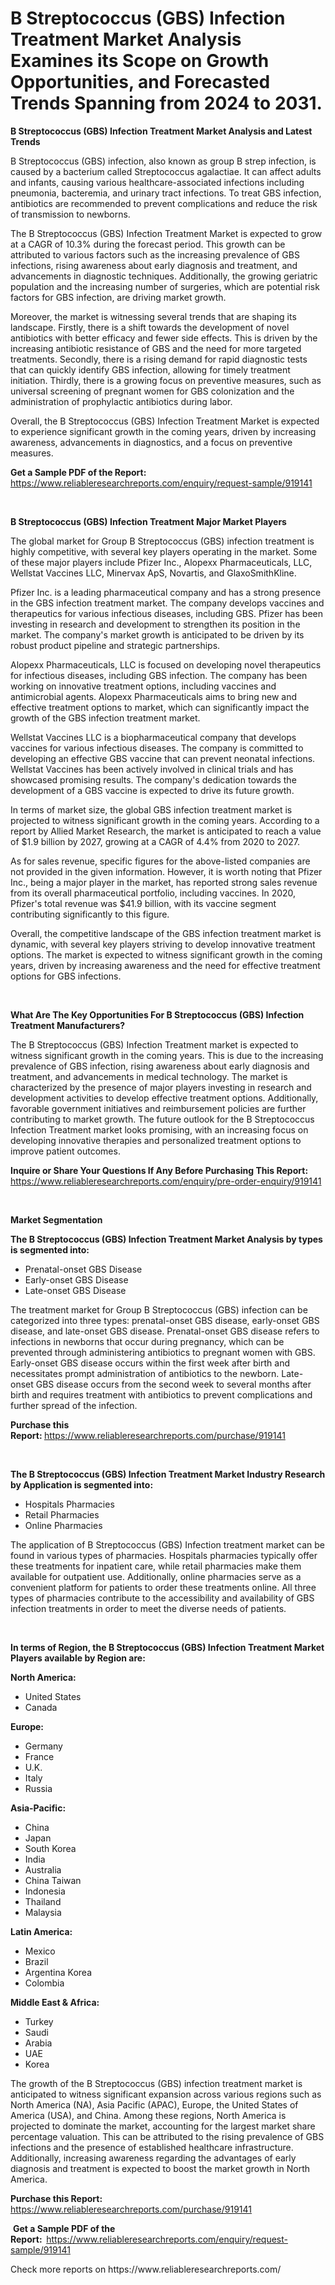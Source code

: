 <p><h1>B Streptococcus (GBS) Infection Treatment Market Analysis Examines its Scope on Growth Opportunities, and Forecasted Trends Spanning from 2024 to 2031.</h1></p><p><strong>B Streptococcus (GBS) Infection Treatment Market Analysis and Latest Trends</strong></p>
<p><p>B Streptococcus (GBS) infection, also known as group B strep infection, is caused by a bacterium called Streptococcus agalactiae. It can affect adults and infants, causing various healthcare-associated infections including pneumonia, bacteremia, and urinary tract infections. To treat GBS infection, antibiotics are recommended to prevent complications and reduce the risk of transmission to newborns.</p><p>The B Streptococcus (GBS) Infection Treatment Market is expected to grow at a CAGR of 10.3% during the forecast period. This growth can be attributed to various factors such as the increasing prevalence of GBS infections, rising awareness about early diagnosis and treatment, and advancements in diagnostic techniques. Additionally, the growing geriatric population and the increasing number of surgeries, which are potential risk factors for GBS infection, are driving market growth.</p><p>Moreover, the market is witnessing several trends that are shaping its landscape. Firstly, there is a shift towards the development of novel antibiotics with better efficacy and fewer side effects. This is driven by the increasing antibiotic resistance of GBS and the need for more targeted treatments. Secondly, there is a rising demand for rapid diagnostic tests that can quickly identify GBS infection, allowing for timely treatment initiation. Thirdly, there is a growing focus on preventive measures, such as universal screening of pregnant women for GBS colonization and the administration of prophylactic antibiotics during labor.</p><p>Overall, the B Streptococcus (GBS) Infection Treatment Market is expected to experience significant growth in the coming years, driven by increasing awareness, advancements in diagnostics, and a focus on preventive measures.</p></p>
<p><strong>Get a Sample PDF of the Report:&nbsp;</strong> <a href="https://www.reliableresearchreports.com/enquiry/request-sample/919141">https://www.reliableresearchreports.com/enquiry/request-sample/919141</a></p>
<p>&nbsp;</p>
<p><strong>B Streptococcus (GBS) Infection Treatment Major Market Players</strong></p>
<p><p>The global market for Group B Streptococcus (GBS) infection treatment is highly competitive, with several key players operating in the market. Some of these major players include Pfizer Inc., Alopexx Pharmaceuticals, LLC, Wellstat Vaccines LLC, Minervax ApS, Novartis, and GlaxoSmithKline.</p><p>Pfizer Inc. is a leading pharmaceutical company and has a strong presence in the GBS infection treatment market. The company develops vaccines and therapeutics for various infectious diseases, including GBS. Pfizer has been investing in research and development to strengthen its position in the market. The company's market growth is anticipated to be driven by its robust product pipeline and strategic partnerships.</p><p>Alopexx Pharmaceuticals, LLC is focused on developing novel therapeutics for infectious diseases, including GBS infection. The company has been working on innovative treatment options, including vaccines and antimicrobial agents. Alopexx Pharmaceuticals aims to bring new and effective treatment options to market, which can significantly impact the growth of the GBS infection treatment market.</p><p>Wellstat Vaccines LLC is a biopharmaceutical company that develops vaccines for various infectious diseases. The company is committed to developing an effective GBS vaccine that can prevent neonatal infections. Wellstat Vaccines has been actively involved in clinical trials and has showcased promising results. The company's dedication towards the development of a GBS vaccine is expected to drive its future growth.</p><p>In terms of market size, the global GBS infection treatment market is projected to witness significant growth in the coming years. According to a report by Allied Market Research, the market is anticipated to reach a value of $1.9 billion by 2027, growing at a CAGR of 4.4% from 2020 to 2027.</p><p>As for sales revenue, specific figures for the above-listed companies are not provided in the given information. However, it is worth noting that Pfizer Inc., being a major player in the market, has reported strong sales revenue from its overall pharmaceutical portfolio, including vaccines. In 2020, Pfizer's total revenue was $41.9 billion, with its vaccine segment contributing significantly to this figure.</p><p>Overall, the competitive landscape of the GBS infection treatment market is dynamic, with several key players striving to develop innovative treatment options. The market is expected to witness significant growth in the coming years, driven by increasing awareness and the need for effective treatment options for GBS infections.</p></p>
<p>&nbsp;</p>
<p><strong>What Are The Key Opportunities For B Streptococcus (GBS) Infection Treatment Manufacturers?</strong></p>
<p><p>The B Streptococcus (GBS) Infection Treatment market is expected to witness significant growth in the coming years. This is due to the increasing prevalence of GBS infection, rising awareness about early diagnosis and treatment, and advancements in medical technology. The market is characterized by the presence of major players investing in research and development activities to develop effective treatment options. Additionally, favorable government initiatives and reimbursement policies are further contributing to market growth. The future outlook for the B Streptococcus Infection Treatment market looks promising, with an increasing focus on developing innovative therapies and personalized treatment options to improve patient outcomes.</p></p>
<p><strong>Inquire or Share Your Questions If Any Before Purchasing This Report:</strong> <a href="https://www.reliableresearchreports.com/enquiry/pre-order-enquiry/919141">https://www.reliableresearchreports.com/enquiry/pre-order-enquiry/919141</a></p>
<p>&nbsp;</p>
<p><strong>Market Segmentation</strong></p>
<p><strong>The B Streptococcus (GBS) Infection Treatment Market Analysis by types is segmented into:</strong></p>
<p><ul><li>Prenatal-onset GBS Disease</li><li>Early-onset GBS Disease</li><li>Late-onset GBS Disease</li></ul></p>
<p><p>The treatment market for Group B Streptococcus (GBS) infection can be categorized into three types: prenatal-onset GBS disease, early-onset GBS disease, and late-onset GBS disease. Prenatal-onset GBS disease refers to infections in newborns that occur during pregnancy, which can be prevented through administering antibiotics to pregnant women with GBS. Early-onset GBS disease occurs within the first week after birth and necessitates prompt administration of antibiotics to the newborn. Late-onset GBS disease occurs from the second week to several months after birth and requires treatment with antibiotics to prevent complications and further spread of the infection.</p></p>
<p><strong>Purchase this Report:&nbsp;</strong><a href="https://www.reliableresearchreports.com/purchase/919141">https://www.reliableresearchreports.com/purchase/919141</a></p>
<p>&nbsp;</p>
<p><strong>The B Streptococcus (GBS) Infection Treatment Market Industry Research by Application is segmented into:</strong></p>
<p><ul><li>Hospitals Pharmacies</li><li>Retail Pharmacies</li><li>Online Pharmacies</li></ul></p>
<p><p>The application of B Streptococcus (GBS) Infection treatment market can be found in various types of pharmacies. Hospitals pharmacies typically offer these treatments for inpatient care, while retail pharmacies make them available for outpatient use. Additionally, online pharmacies serve as a convenient platform for patients to order these treatments online. All three types of pharmacies contribute to the accessibility and availability of GBS infection treatments in order to meet the diverse needs of patients.</p></p>
<p>&nbsp;</p>
<p><strong>In terms of Region, the B Streptococcus (GBS) Infection Treatment Market Players available by Region are:</strong></p>
<p>
    <p> <strong> North America: </strong>
        <ul>
            <li>United States</li>
            <li>Canada</li>
        </ul>
        </p> 
    <p> <strong> Europe: </strong>
        <ul>
            <li>Germany</li>
            <li>France</li>
            <li>U.K.</li>
            <li>Italy</li>
            <li>Russia</li>
        </ul>
        </p> 
    <p> <strong> Asia-Pacific: </strong>
        <ul>
            <li>China</li>
            <li>Japan</li>
            <li>South Korea</li>
            <li>India</li>
            <li>Australia</li>
            <li>China Taiwan</li>
            <li>Indonesia</li>
            <li>Thailand</li>
            <li>Malaysia</li>
        </ul>
        </p> 
    <p> <strong> Latin America: </strong>
        <ul>
            <li>Mexico</li>
            <li>Brazil</li>
            <li>Argentina Korea</li>
            <li>Colombia</li>
        </ul>
        </p> 
    <p> <strong> Middle East & Africa: </strong>
        <ul>
            <li>Turkey</li>
            <li>Saudi</li>
            <li>Arabia</li>
            <li>UAE</li>
            <li>Korea</li>
        </ul>
    </p>
    </p>
<p><p>The growth of the B Streptococcus (GBS) infection treatment market is anticipated to witness significant expansion across various regions such as North America (NA), Asia Pacific (APAC), Europe, the United States of America (USA), and China. Among these regions, North America is projected to dominate the market, accounting for the largest market share percentage valuation. This can be attributed to the rising prevalence of GBS infections and the presence of established healthcare infrastructure. Additionally, increasing awareness regarding the advantages of early diagnosis and treatment is expected to boost the market growth in North America.</p></p>
<p><strong>Purchase this Report: </strong><a href="https://www.reliableresearchreports.com/purchase/919141">https://www.reliableresearchreports.com/purchase/919141</a></p>
<p>&nbsp;<strong>Get a Sample PDF of the Report:&nbsp;&nbsp;</strong><a href="https://www.reliableresearchreports.com/enquiry/request-sample/919141">https://www.reliableresearchreports.com/enquiry/request-sample/919141</a></p>
<p><strong></strong></p>
<p>Check more reports on https://www.reliableresearchreports.com/</p>